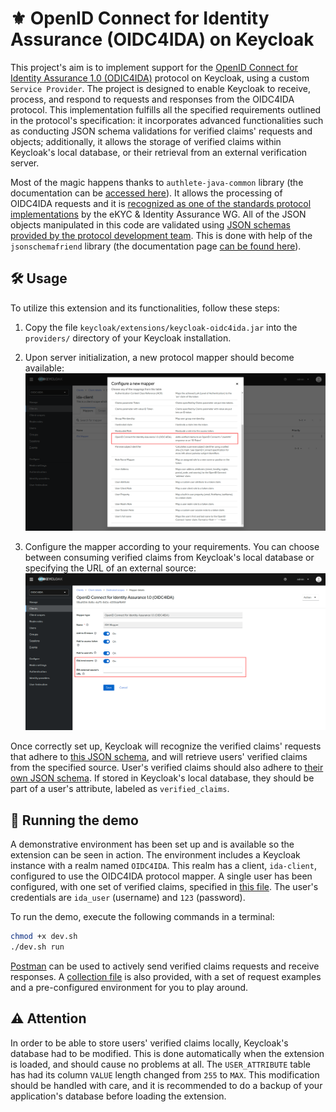 # ⚜️ OpenID Connect for Identity Assurance (OIDC4IDA) on Keycloak
This project's aim is to implement support for the [OpenID Connect for Identity Assurance 1.0 (ODIC4IDA)](https://openid.net/specs/openid-connect-4-identity-assurance-1_0.html) protocol on Keycloak, using a custom `Service Provider`. The project is designed to enable Keycloak to receive, process, and respond to requests and responses from the OIDC4IDA protocol. This implementation fulfills all the specified requirements outlined in the protocol's specification: it incorporates advanced functionalities such as conducting JSON schema validations for verified claims' requests and objects; additionally, it allows the storage of verified claims within Keycloak's local database, or their retrieval from an external verification server.

Most of the magic happens thanks to `authlete-java-common` library (the documentation can be [accessed here](https://github.com/authlete/authlete-java-common)). It allows the processing of OIDC4IDA requests and it is [recognized as one of the standards protocol implementations](https://bitbucket.org/openid/ekyc-ida/wiki/Implementations) by the eKYC & Identity Assurance WG. All of the JSON objects manipulated in this code are validated using [JSON schemas provided by the protocol development team](https://bitbucket.org/openid/ekyc-ida/src/master/schema/). This is done with help of the `jsonschemafriend` library (the documentation page [can be found here](https://github.com/jimblackler/jsonschemafriend)).

## 🛠️ Usage
To utilize this extension and its functionalities, follow these steps:

1. Copy the file `keycloak/extensions/keycloak-oidc4ida.jar` into the `providers/` directory of your Keycloak installation.

1. Upon server initialization, a new protocol mapper should become available: ![Screenshot of Keycloak's interface, depicting the new OIDC4IDA protocol mapper.](images/protocol-mapper.png)

1. Configure the mapper according to your requirements. You can choose between consuming verified claims from Keycloak's local database or specifying the URL of an external source: ![Screenshot of Keycloak's interface, depicting OIDC4IDA protocol mapper's configuration page.](images/protocol-mapper-config.png)

Once correctly set up, Keycloak will recognize the verified claims' requests that adhere to [this JSON schema](keycloak/extensions/src/main/resources/schema/verified_claims_request.json), and will retrieve users' verified claims from the specified source. User's verified claims should also adhere to [their own JSON schema](keycloak/extensions/src/main/resources/schema/verified_claims.json). If stored in Keycloak's local database, they should be part of a user's attribute, labeled as `verified_claims`.

## 🔬 Running the demo
A demonstrative environment has been set up and is available so the extension can be seen in action. The environment includes a Keycloak instance with a realm named `OIDC4IDA`. This realm has a client, `ida-client`, configured to use the OIDC4IDA protocol mapper. A single user has been configured, with one set of verified claims, specified in [this file](). The user's credentials are `ida_user` (username) and `123` (password).

To run the demo, execute the following commands in a terminal:
```bash
chmod +x dev.sh
./dev.sh run
```

[Postman](https://www.postman.com/) can be used to actively send verified claims requests and receive responses. A [collection file](requests/postman/OIDC4IDA.postman_collection.json) is also provided, with a set of request examples and a pre-configured environment for you to play around.

## ⚠️ Attention
In order to be able to store users' verified claims locally, Keycloak's database had to be modified. This is done automatically when the extension is loaded, and should cause no problems at all. The `USER_ATTRIBUTE` table has had its column `VALUE` length changed from `255` to `MAX`. This modification should be handled with care, and it is recommended to do a backup of your application's database before loading the extension.